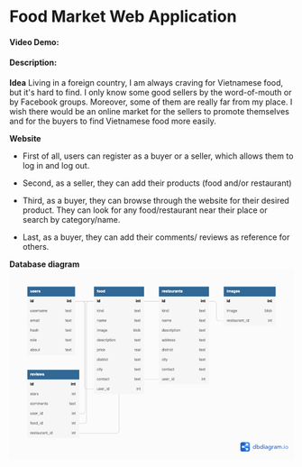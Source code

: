 
# Food Market Web Application

#### Video Demo:  <URL HERE>

#### Description:

**Idea**
Living in a foreign country, I am always craving for Vietnamese food, but it's hard to find.
I only know some good sellers by the word-of-mouth or by Facebook groups. Moreover, some of them are really far from my place.
I wish there would be an online market for the sellers to promote themselves and for the buyers to find Vietnamese food more easily.

**Website**

* First of all, users can register as a buyer or a seller, which allows them to log in and log out.

* Second, as a seller, they can add their products (food and/or restaurant)

* Third, as a buyer, they can browse through the website for their desired product. They can look for any food/restaurant near their place or search by category/name.

* Last, as a buyer, they can add their comments/ reviews as reference for others.

**Database diagram**
![Food Market DB](/static/images/FoodMarket.png)

